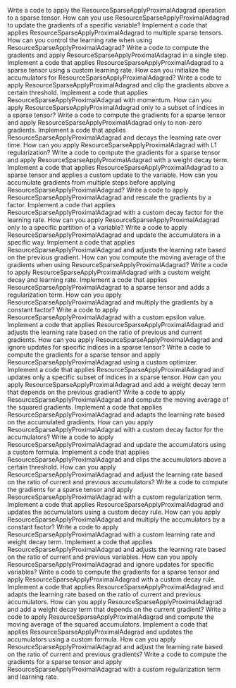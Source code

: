 Write a code to apply the ResourceSparseApplyProximalAdagrad operation to a sparse tensor.
How can you use ResourceSparseApplyProximalAdagrad to update the gradients of a specific variable?
Implement a code that applies ResourceSparseApplyProximalAdagrad to multiple sparse tensors.
How can you control the learning rate when using ResourceSparseApplyProximalAdagrad?
Write a code to compute the gradients and apply ResourceSparseApplyProximalAdagrad in a single step.
Implement a code that applies ResourceSparseApplyProximalAdagrad to a sparse tensor using a custom learning rate.
How can you initialize the accumulators for ResourceSparseApplyProximalAdagrad?
Write a code to apply ResourceSparseApplyProximalAdagrad and clip the gradients above a certain threshold.
Implement a code that applies ResourceSparseApplyProximalAdagrad with momentum.
How can you apply ResourceSparseApplyProximalAdagrad only to a subset of indices in a sparse tensor?
Write a code to compute the gradients for a sparse tensor and apply ResourceSparseApplyProximalAdagrad only to non-zero gradients.
Implement a code that applies ResourceSparseApplyProximalAdagrad and decays the learning rate over time.
How can you apply ResourceSparseApplyProximalAdagrad with L1 regularization?
Write a code to compute the gradients for a sparse tensor and apply ResourceSparseApplyProximalAdagrad with a weight decay term.
Implement a code that applies ResourceSparseApplyProximalAdagrad to a sparse tensor and applies a custom update to the variable.
How can you accumulate gradients from multiple steps before applying ResourceSparseApplyProximalAdagrad?
Write a code to apply ResourceSparseApplyProximalAdagrad and rescale the gradients by a factor.
Implement a code that applies ResourceSparseApplyProximalAdagrad with a custom decay factor for the learning rate.
How can you apply ResourceSparseApplyProximalAdagrad only to a specific partition of a variable?
Write a code to apply ResourceSparseApplyProximalAdagrad and update the accumulators in a specific way.
Implement a code that applies ResourceSparseApplyProximalAdagrad and adjusts the learning rate based on the previous gradient.
How can you compute the moving average of the gradients when using ResourceSparseApplyProximalAdagrad?
Write a code to apply ResourceSparseApplyProximalAdagrad with a custom weight decay and learning rate.
Implement a code that applies ResourceSparseApplyProximalAdagrad to a sparse tensor and adds a regularization term.
How can you apply ResourceSparseApplyProximalAdagrad and multiply the gradients by a constant factor?
Write a code to apply ResourceSparseApplyProximalAdagrad with a custom epsilon value.
Implement a code that applies ResourceSparseApplyProximalAdagrad and adjusts the learning rate based on the ratio of previous and current gradients.
How can you apply ResourceSparseApplyProximalAdagrad and ignore updates for specific indices in a sparse tensor?
Write a code to compute the gradients for a sparse tensor and apply ResourceSparseApplyProximalAdagrad using a custom optimizer.
Implement a code that applies ResourceSparseApplyProximalAdagrad and updates only a specific subset of indices in a sparse tensor.
How can you apply ResourceSparseApplyProximalAdagrad and add a weight decay term that depends on the previous gradient?
Write a code to apply ResourceSparseApplyProximalAdagrad and compute the moving average of the squared gradients.
Implement a code that applies ResourceSparseApplyProximalAdagrad and adapts the learning rate based on the accumulated gradients.
How can you apply ResourceSparseApplyProximalAdagrad with a custom decay factor for the accumulators?
Write a code to apply ResourceSparseApplyProximalAdagrad and update the accumulators using a custom formula.
Implement a code that applies ResourceSparseApplyProximalAdagrad and clips the accumulators above a certain threshold.
How can you apply ResourceSparseApplyProximalAdagrad and adjust the learning rate based on the ratio of current and previous accumulators?
Write a code to compute the gradients for a sparse tensor and apply ResourceSparseApplyProximalAdagrad with a custom regularization term.
Implement a code that applies ResourceSparseApplyProximalAdagrad and updates the accumulators using a custom decay rule.
How can you apply ResourceSparseApplyProximalAdagrad and multiply the accumulators by a constant factor?
Write a code to apply ResourceSparseApplyProximalAdagrad with a custom learning rate and weight decay term.
Implement a code that applies ResourceSparseApplyProximalAdagrad and adjusts the learning rate based on the ratio of current and previous variables.
How can you apply ResourceSparseApplyProximalAdagrad and ignore updates for specific variables?
Write a code to compute the gradients for a sparse tensor and apply ResourceSparseApplyProximalAdagrad with a custom decay rule.
Implement a code that applies ResourceSparseApplyProximalAdagrad and adapts the learning rate based on the ratio of current and previous accumulators.
How can you apply ResourceSparseApplyProximalAdagrad and add a weight decay term that depends on the current gradient?
Write a code to apply ResourceSparseApplyProximalAdagrad and compute the moving average of the squared accumulators.
Implement a code that applies ResourceSparseApplyProximalAdagrad and updates the accumulators using a custom formula.
How can you apply ResourceSparseApplyProximalAdagrad and adjust the learning rate based on the ratio of current and previous gradients?
Write a code to compute the gradients for a sparse tensor and apply ResourceSparseApplyProximalAdagrad with a custom regularization term and learning rate.
